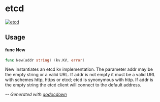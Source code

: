 # etcd

[![etcd](https://godoc.org/github.com/cerana/cerana/pkg/kv/etcd?status.svg)](https://godoc.org/github.com/cerana/cerana/pkg/kv/etcd)



## Usage

#### func  New

```go
func New(addr string) (kv.KV, error)
```
New instantiates an etcd kv implementation. The parameter addr may be the empty
string or a valid URL. If addr is not empty it must be a valid URL with schemes
http, https or etcd; etcd is synonymous with http. If addr is the empty string
the etcd client will connect to the default address.

--
*Generated with [godocdown](https://github.com/robertkrimen/godocdown)*
